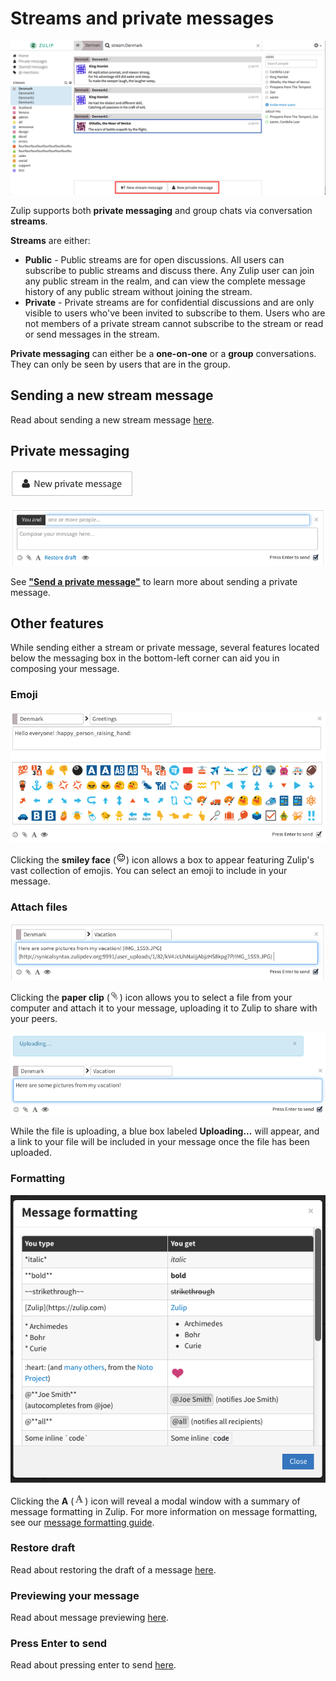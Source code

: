 # Streams and private messages
![Streams and private messages overview](/static/images/help/streams-private-overview.png)

Zulip supports both **private messaging** and group chats via conversation **streams**.

**Streams** are either:
* **Public** - Public streams are for open discussions. All users can subscribe to public streams and discuss there. Any Zulip user can join any public stream in the realm, and can view the complete message history of any public stream without joining the stream.
* **Private** - Private streams are for confidential discussions and are only visible to users who've been invited to subscribe to them. Users who are not members of a private stream cannot subscribe to the stream or read or send messages in the stream.

**Private messaging** can either be a **one-on-one** or a **group** conversations. They can only be seen by users that are in the group.

## Sending a new stream message
Read about sending a new stream message [here](/help/send-stream-message).
## Private messaging
![New private message](/static/images/help/private-message.png)

![New private message](/static/images/help/private-box.png)

See **["Send a private message"](/help/send-private-message)** to learn more about sending a private message.

## Other features
While sending either a stream or private message, several features located below the messaging box in the bottom-left corner can aid you in composing your message.

### Emoji

![Emoji feature](/static/images/help/emoji-box.png)

Clicking the **smiley face** (![smiley face](/static/images/help/smiley-button.png)) icon allows a box to appear featuring Zulip's vast collection of emojis. You can select an emoji to include in your message.

### Attach files

![File upload feature](/static/images/help/uploaded.png)

Clicking the **paper clip** (![paper clip](/static/images/help/paper-clip.png)) icon allows you to select a file from your computer and attach it to your message, uploading it to Zulip to share with your peers.

![File upload feature](/static/images/help/uploading.png)

While the file is uploading, a blue box labeled **Uploading...** will appear, and a link to your file will be included in your message once the file has been uploaded.

### Formatting

![Message formatting modal](/static/images/help/message-formatting-summary.png)

Clicking the **A**  (![A](/static/images/help/formatting.png)) icon will reveal a modal window with a summary of message formatting in Zulip. For more information on message formatting, see our [message formatting guide](/help/format-your-message-using-markdown).

### Restore draft
Read about restoring the draft of a message [here](/help/restore-unsent-message).

### Previewing your message
Read about message previewing [here](/help/previewing-message).

### Press Enter to send
Read about pressing enter to send [here](/help/press-enter-send).
